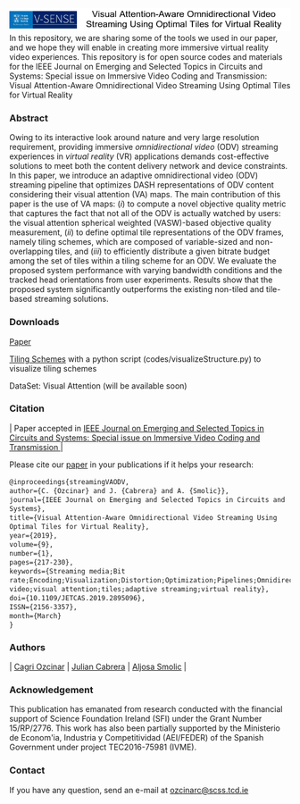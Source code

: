 ![logo](img/LogoPage.png)
In this repository, we are sharing some of the tools we used in our paper, and we hope they will enable in creating more immersive virtual reality video experiences. This repository is for open source codes and materials for the IEEE Journal on Emerging and Selected Topics in Circuits and Systems: Special issue on Immersive Video Coding and Transmission: Visual Attention-Aware Omnidirectional Video Streaming Using Optimal Tiles for Virtual Reality

### Abstract
Owing to its interactive look around nature and very large resolution requirement, providing immersive *omnidirectional video* (ODV) streaming experiences in *virtual reality* (VR) applications demands cost-effective solutions to meet both the content delivery network and device constraints. In this paper, we introduce an adaptive omnidirectional video (ODV) streaming pipeline that optimizes DASH representations of ODV content considering their visual attention (VA) maps. The main contribution of this paper is the use of VA maps: (*i*) to compute a novel objective quality metric that captures the fact that not all of the ODV is actually watched by users: the visual attention spherical weighted (VASW)-based objective quality measurement, (*ii*) to define optimal tile representations of the ODV frames, namely tiling schemes, which are composed of variable-sized and non-overlapping tiles, and (*iii*) to efficiently distribute a given bitrate budget among the set of tiles within a tiling scheme for an ODV. We evaluate the proposed system performance with varying bandwidth conditions and the tracked head orientations from user experiments. Results show that the proposed system significantly outperforms the existing non-tiled and tile-based streaming solutions.

### Downloads
[Paper](https://v-sense.scss.tcd.ie/wp-content/uploads/2019/03/JETCAS_SI_immersive_2018_pc.pdf)

[Tiling Schemes](https://github.com/cozcinar/optimalTiles/blob/master/tilingSchemes.zip) with a python script (codes/visualizeStructure.py) to visualize tiling schemes

DataSet: Visual Attention (will be available soon)

### Citation

| Paper accepted in [IEEE Journal on Emerging and Selected Topics in Circuits and Systems: Special issue on Immersive Video Coding and Transmission ](https://ieeexplore.ieee.org/xpl/tocresult.jsp?isnumber=8664408) |

Please cite our [paper](https://v-sense.scss.tcd.ie/wp-content/uploads/2019/03/JETCAS_SI_immersive_2018_pc.pdf) in your publications if it helps your research:
````
@inproceedings{streamingVAODV,
author={C. {Ozcinar} and J. {Cabrera} and A. {Smolic}}, 
journal={IEEE Journal on Emerging and Selected Topics in Circuits and Systems}, 
title={Visual Attention-Aware Omnidirectional Video Streaming Using Optimal Tiles for Virtual Reality}, 
year={2019}, 
volume={9}, 
number={1}, 
pages={217-230}, 
keywords={Streaming media;Bit rate;Encoding;Visualization;Distortion;Optimization;Pipelines;Omnidirectional video;visual attention;tiles;adaptive streaming;virtual reality}, 
doi={10.1109/JETCAS.2019.2895096}, 
ISSN={2156-3357}, 
month={March}
}
````

### Authors

| [Cagri Ozcinar][CagriOzcinar-web] | [Julian Cabrera][JulianCabrera-web] | [Aljosa Smolic][AljosaSmolic-web] |

[CagriOzcinar-web]: (https://www.scss.tcd.ie/~ozcinarc/)

[JulianCabrera-web]: (http://www.gti.ssr.upm.es/julian-cabrera)

[AljosaSmolic-web]: (https://v-sense.scss.tcd.ie/?profile=prof-aljosa-smolic-2)

### Acknowledgement

This publication has emanated from research conducted with the financial support of Science Foundation Ireland (SFI) under the Grant Number 15/RP/2776. This work has also been partially supported by the Ministerio de Econom\'ia, Industria y Competitividad (AEI/FEDER) of the Spanish Government under project TEC2016-75981 (IVME).

### Contact

If you have any question, send an e-mail at [ozcinarc@scss.tcd.ie]()
